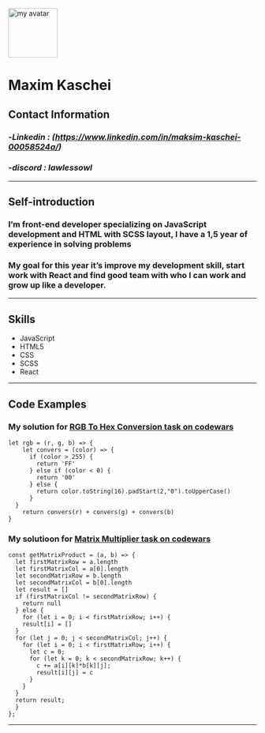 <img src="https://www.stratege.ru/sites/default/files/games/boxart/img/401b83a367da230e170f100d23f383e1.png" alt="my avatar" width="100"/>

# **Maxim Kaschei** 


## Contact Information
### -*Linkedin : (https://www.linkedin.com/in/maksim-kaschei-00058524a/)*
### -*discord : lawlessowl*

---

## Self-introduction
### **I’m front-end developer specializing on JavaScript development and HTML with SCSS layout, I have a 1,5 year of experience in solving problems** </br>
### **My goal for this year it’s improve my development skill, start work with React and find good team with who I can work and grow up like a developer.**

---

## Skills
- JavaScript
- HTML5
- CSS
- SCSS
- React

---

## Code Examples

### My solution for [RGB To Hex Conversion task on codewars](https://www.codewars.com/kata/513e08acc600c94f01000001)
```
let rgb = (r, g, b) => {
    let convers = (color) => {
      if (color > 255) {
        return 'FF'
      } else if (color < 0) {
        return '00'
      } else {
        return color.toString(16).padStart(2,"0").toUpperCase()
      } 
  }
    return convers(r) + convers(g) + convers(b)
}
```

### My solutioon for [Matrix Multiplier task on codewars](https://www.codewars.com/kata/573248f48e531896770001f9)
```
const getMatrixProduct = (a, b) => {
  let firstMatrixRow = a.length
  let firstMatrixCol = a[0].length
  let secondMatrixRow = b.length
  let secondMatrixCol = b[0].length
  let result = []
  if (firstMatrixCol != secondMatrixRow) {
    return null
  } else {
    for (let i = 0; i < firstMatrixRow; i++) {
    result[i] = []
  }
  for (let j = 0; j < secondMatrixCol; j++) {
    for (let i = 0; i < firstMatrixRow; i++) {
      let c = 0;
      for (let k = 0; k < secondMatrixRow; k++) {
        c += a[i][k]*b[k][j];
        result[i][j] = c
      }
    }
  }
  return result;
  }
};
```

---